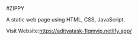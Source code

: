 #ZIPPY

A static web page using HTML, CSS, JavaScript.

Visit Website:https://adityatask-1lgmvip.netlify.app/
